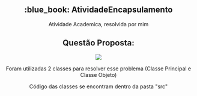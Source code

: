 <h2 align="center">:blue_book: AtividadeEncapsulamento</h2>
<p align="center">Atividade Academica, resolvida por mim</p>

<h2 align="center"> Questão Proposta: </h2>
<p align="center"><image src="Atividade.JPG"></p>
<p align="center">Foram utilizadas 2 classes para resolver esse problema (Classe Principal e Classe Objeto)</p>
<p align="center">Código das classes se encontram dentro da pasta "src"</p>

